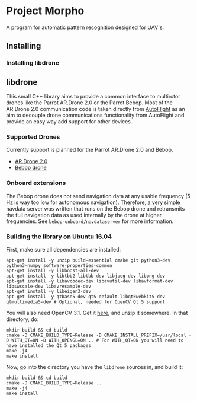 # Project Morpho

A program for automatic pattern recognition designed for UAV's.

## Installing

### Installing libdrone

## libdrone

This small C++ library aims to provide a common interface to multirotor drones like the Parrot AR.Drone 2.0 or the Parrot Bebop.
Most of the AR.Drone 2.0 communication code is taken directly from [AutoFlight](http://electronics.kitchen/autoflight) as an aim to decouple drone communications functionality from AutoFlight and provide an easy way add support for other devices.

### Supported Drones
Currently support is planned for the Parrot AR.Drone 2.0 and Bebop.
* [AR.Drone 2.0](http://ardrone2.parrot.com)
* [Bebop drone](http://www.parrot.com/usa/products/bebop-drone/)

### Onboard extensions

The Bebop drone does not send navigation data at any usable frequency (5 Hz is way too low for autonomous navigation). Therefore, a very simple navdata server was written that runs on the Bebop drone and retransmits the full navigation data as used internally by the drone at higher frequencies. See ``bebop-onboard/navdataserver`` for more information.

### Building the library on Ubuntu 16.04

First, make sure all dependencies are installed:

```
apt-get install -y unzip build-essential cmake git python3-dev python3-numpy software-properties-common
apt-get install -y libboost-all-dev
apt-get install -y libtbb2 libtbb-dev libjpeg-dev libpng-dev
apt-get install -y libavcodec-dev libavutil-dev libavformat-dev libswscale-dev libavresample-dev
apt-get install -y libeigen3-dev
apt-get install -y qtbase5-dev qt5-default libqt5webkit5-dev qtmultimedia5-dev # Optional, needed for OpenCV Qt 5 support
```

You will also need OpenCV 3.1. Get it [here](http://opencv.org/downloads.html), and unzip it somewhere. In that directory, do:

```
mkdir build && cd build
cmake -D CMAKE_BUILD_TYPE=Release -D CMAKE_INSTALL_PREFIX=/usr/local -D WITH_QT=ON -D WITH_OPENGL=ON .. # For WITH_QT=ON you will need to have installed the Qt 5 packages
make -j4
make install
```

Now, go into the directory you have the ``libdrone`` sources in, and build it:

```
mkdir build && cd build
cmake -D CMAKE_BUILD_TYPE=Release ..
make -j4
make install
```

